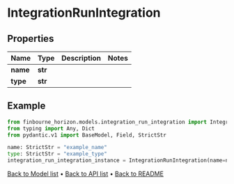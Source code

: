 # IntegrationRunIntegration

## Properties
Name | Type | Description | Notes
------------ | ------------- | ------------- | -------------
**name** | **str** |  | 
**type** | **str** |  | 
## Example

```python
from finbourne_horizon.models.integration_run_integration import IntegrationRunIntegration
from typing import Any, Dict
from pydantic.v1 import BaseModel, Field, StrictStr

name: StrictStr = "example_name"
type: StrictStr = "example_type"
integration_run_integration_instance = IntegrationRunIntegration(name=name, type=type)

```

[Back to Model list](../README.md#documentation-for-models) &#8226; [Back to API list](../README.md#documentation-for-api-endpoints) &#8226; [Back to README](../README.md)

